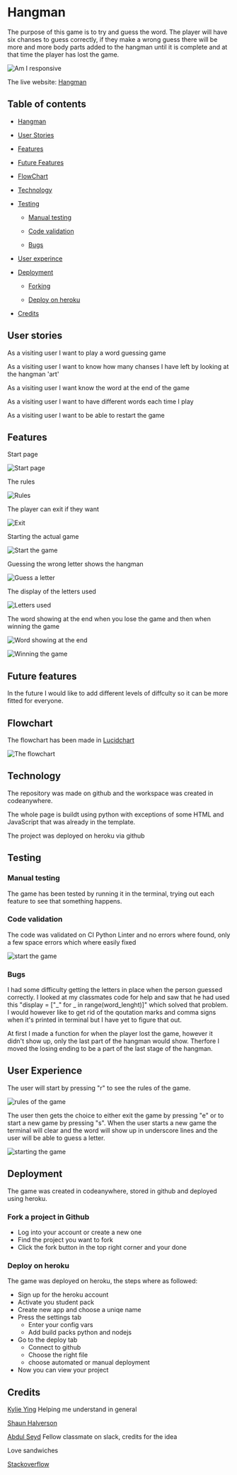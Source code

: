 # Hangman

The purpose of this game is to try and guess the word. The player will have six chanses to guess correctly, if they make a wrong guess there will be more and more body parts added to the hangman until it is complete and at that time the player has lost the game. 

![Am I responsive](screenshots/pp3_am_i_responsive.png)

The live website: [Hangman](https://guess-correct-word-7dc0d1b2b0d6.herokuapp.com/)

## Table of contents

- [Hangman](#hangman)

- [User Stories](#user-stories)

- [Features](#features)

- [Future Features](#future-features)

- [FlowChart](#flowchart)

- [Technology](#technology)

- [Testing](#testing)

    - [Manual testing](#manual-testing)

    - [Code validation](#code-validation)

    - [Bugs](#bugs)

- [User experince](#user-experience)

- [Deployment](#deployment)

    - [Forking](#fork-a-project-in-github)

    - [Deploy on heroku](#Deploy-on-heroku)
    
- [Credits](#credits)

## User stories

As a visiting user I want to play a word guessing game

As a visiting user I want to know how many chanses I have left by looking at the hangman 'art'

As a visiting user I want know the word at the end of the game

As a visiting user I want to have different words each time I play

As a visiting user I want to be able to restart the game

## Features

Start page

![Start page](screenshots/pp3_start.png)

The rules

![Rules](screenshots/pp3_rules.png)

The player can exit if they want

![Exit](screenshots/pp3_if_exit.png)

Starting the actual game

![Start the game](screenshots/pp3_start_game.png)

Guessing the wrong letter shows the hangman

![Guess a letter](screenshots/pp3_guess_a_letter.png)


The display of the letters used

![Letters used](screenshots/pp3_letters_used.png)

The word showing at the end when you lose the game and then when winning the game

![Word showing at the end](screenshots/pp3_word_shows_at_end.png)

![Winning the game](screenshots/correct_pp3.png)

## Future features

In the future I would like to add different levels of diffculty so it can be more fitted for everyone. 

## Flowchart

The flowchart has been made in [Lucidchart](https://www.lucidchart.com/pages/sv/landing?utm_source=bing&utm_medium=cpc&utm_campaign=_chart_sv_allcountries_mixed_search_brand_exact_&km_CPC_CampaignId=369459367&km_CPC_AdGroupID=1234751733984489&km_CPC_Keyword=lucidchart&km_CPC_MatchType=e&km_CPC_ExtensionID={extensionid}&km_CPC_Network=o&km_CPC_AdPosition=&km_CPC_Creative=&km_CPC_TargetID=kwd-77172125927078:loc-174&km_CPC_Country=153578&km_CPC_Device=c&km_CPC_placement=&km_CPC_target=&mkt_query=lucidchart&msclkid=fe6f3579a30b1b9d6b5350edad8f1942)

![The flowchart](screenshots/Flowchart_pp3.png)

## Technology

The repository was made on github and the workspace was created in codeanywhere.

The whole page is buildt using python with exceptions of some HTML and JavaScript that was already in the template.

The project was deployed on heroku via github

## Testing

   ### Manual testing

   The game has been tested by running it in the terminal, trying out each feature to see that something happens.

   ### Code validation

   The code was validated on CI Python Linter and no errors where found, only a few space errors which where easily fixed
    
   ![start the game](screenshots/pp3_validation.png)

   ### Bugs

   I had some difficulty getting the letters in place when the person guessed correctly. I looked at my classmates code for help and saw that he had used this "display = ["_" for _ in range(word_lenght)]" which solved that problem. I would however like to get rid of the qoutation marks and comma signs when it's printed in terminal but I have yet to figure that out.

   At first I made a function for when the player lost the game, however it didn't show up, only the last part of the hangman would show. Therfore I moved the losing ending to be a part of the last stage of the hangman.

## User Experience

The user will start by pressing "r" to see the rules of the game.

![rules of the game](screenshots/pp3_rules.png)

The user then gets the choice to either exit the game by pressing "e" or to start a new game by pressing "s". When the user starts a new game the terminal will clear and the word will show up in underscore lines and the user will be able to guess a letter.

![starting the game](screenshots/pp3_start_game.png)



## Deployment

The game was created in codeanywhere, stored in github and deployed using heroku.

### Fork a project in Github

 * Log into your account or create a new one
 * Find the project you want to fork
 * Click the fork button in the top right corner and your done

### Deploy on heroku

The game was deployed on heroku, the steps where as followed:

 * Sign up for the heroku account
 * Activate you student pack
 * Create new app and choose a uniqe name
 * Press the settings tab
    * Enter your config vars
    * Add  build packs python and nodejs
* Go to the deploy tab
    * Connect to github
    * Choose the right file
    * choose automated or manual deployment
* Now you can view your project

## Credits

[Kylie Ying](https://www.youtube.com/watch?v=cJJTnI22IF8) Helping me understand in general

[Shaun Halverson](https://www.youtube.com/watch?v=pFvSb7cb_Us)

[Abdul Seyd](https://github.com/AbdulSyed05) Fellow classmate on slack, credits for the idea

Love sandwiches 

[Stackoverflow](https://stackoverflow.com/questions/2084508/clear-terminal-in-python)